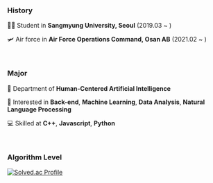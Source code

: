 ### History

🧑‍💻 Student in **Sangmyung University, Seoul** (2019.03 ~ )

🛩 Air force in **Air Force Operations Command, Osan AB** (2021.02 ~ )

<br>

### Major

🦾 Department of **Human-Centered Artificial Intelligence**

📝 Interested in **Back-end**, **Machine Learning**, **Data Analysis**, **Natural Language Processing**

💻 Skilled at **C++**, **Javascript**, **Python**

<br>

### Algorithm Level

[![Solved.ac Profile](http://mazassumnida.wtf/api/v2/generate_badge?boj=limjyjustin)](https://solved.ac/limjyjustin/)
